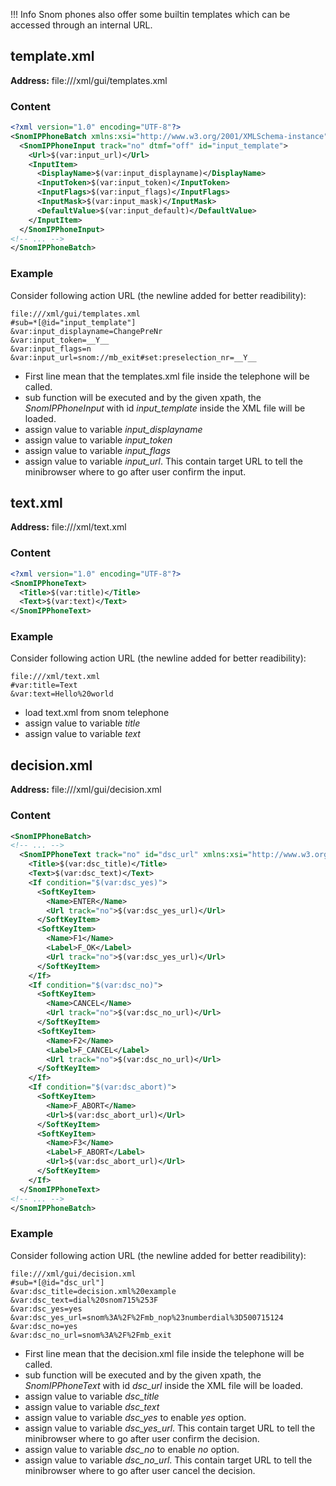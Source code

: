 !!! Info
    Snom phones also offer some builtin templates which can be accessed through an internal URL.

## template.xml

**Address:** file:///xml/gui/templates.xml

### Content

```xml
<?xml version="1.0" encoding="UTF-8"?>
<SnomIPPhoneBatch xmlns:xsi="http://www.w3.org/2001/XMLSchema-instance" xsi:noNamespaceSchemaLocation="../schemas/minibrowser.xsd">
  <SnomIPPhoneInput track="no" dtmf="off" id="input_template">
    <Url>$(var:input_url)</Url>
    <InputItem>
      <DisplayName>$(var:input_displayname)</DisplayName>
      <InputToken>$(var:input_token)</InputToken>
      <InputFlags>$(var:input_flags)</InputFlags>
      <InputMask>$(var:input_mask)</InputMask>
      <DefaultValue>$(var:input_default)</DefaultValue>
    </InputItem>
  </SnomIPPhoneInput>
<!-- ... -->
</SnomIPPhoneBatch>
```

### Example

Consider following action URL (the newline added for better readibility):

```
file:///xml/gui/templates.xml
#sub=*[@id="input_template"]
&var:input_displayname=ChangePreNr
&var:input_token=__Y__
&var:input_flags=n
&var:input_url=snom://mb_exit#set:preselection_nr=__Y__
```

* First line mean that the templates.xml file inside the telephone will be called.
* sub function will be executed and by the given xpath, the *SnomIPPhoneInput* with id *input_template* inside the XML file will be loaded.
* assign value to variable *input_displayname*
* assign value to variable *input_token*
* assign value to variable *input_flags*
* assign value to variable *input_url*. This contain target URL to tell the minibrowser where to go after user confirm the input.

## text.xml

**Address:** file:///xml/text.xml

### Content

```xml
<?xml version="1.0" encoding="UTF-8"?>
<SnomIPPhoneText>
  <Title>$(var:title)</Title>
  <Text>$(var:text)</Text>
</SnomIPPhoneText>
```

### Example

Consider following action URL (the newline added for better readibility):

```
file:///xml/text.xml
#var:title=Text
&var:text=Hello%20world
```

* load text.xml from snom telephone
* assign value to variable *title*
* assign value to variable *text*

## decision.xml

**Address:** file:///xml/gui/decision.xml

### Content

```xml
<SnomIPPhoneBatch>
<!-- ... -->
  <SnomIPPhoneText track="no" id="dsc_url" xmlns:xsi="http://www.w3.org/2001/XMLSchema-instance" xsi:noNamespaceSchemaLocation="../schemas/minibrowser.xsd">
    <Title>$(var:dsc_title)</Title>
    <Text>$(var:dsc_text)</Text>
    <If condition="$(var:dsc_yes)">
      <SoftKeyItem>
        <Name>ENTER</Name>
        <Url track="no">$(var:dsc_yes_url)</Url>
      </SoftKeyItem>
      <SoftKeyItem>
        <Name>F1</Name>
        <Label>F_OK</Label>
        <Url track="no">$(var:dsc_yes_url)</Url>
      </SoftKeyItem>
    </If>
    <If condition="$(var:dsc_no)">
      <SoftKeyItem>
        <Name>CANCEL</Name>
        <Url track="no">$(var:dsc_no_url)</Url>
      </SoftKeyItem>
      <SoftKeyItem>
        <Name>F2</Name>
        <Label>F_CANCEL</Label>
        <Url track="no">$(var:dsc_no_url)</Url>
      </SoftKeyItem>
    </If>
    <If condition="$(var:dsc_abort)">
      <SoftKeyItem>
        <Name>F_ABORT</Name>
        <Url>$(var:dsc_abort_url)</Url>
      </SoftKeyItem>
      <SoftKeyItem>
        <Name>F3</Name>
        <Label>F_ABORT</Label>
        <Url>$(var:dsc_abort_url)</Url>
      </SoftKeyItem>
    </If>
  </SnomIPPhoneText>
<!-- ... -->
</SnomIPPhoneBatch>
```

### Example

Consider following action URL (the newline added for better readibility):


```
file:///xml/gui/decision.xml
#sub=*[@id="dsc_url"]
&var:dsc_title=decision.xml%20example
&var:dsc_text=dial%20snom715%253F
&var:dsc_yes=yes
&var:dsc_yes_url=snom%3A%2F%2Fmb_nop%23numberdial%3D500715124
&var:dsc_no=yes
&var:dsc_no_url=snom%3A%2F%2Fmb_exit
```

* First line mean that the decision.xml file inside the telephone will be called.
* sub function will be executed and by the given xpath, the *SnomIPPhoneText* with id *dsc_url* inside the XML file will be loaded.
* assign value to variable *dsc_title*
* assign value to variable *dsc_text*
* assign value to variable *dsc_yes* to enable *yes* option.
* assign value to variable *dsc_yes_url*. This contain target URL to tell the minibrowser where to go after user confirm the decision.
* assign value to variable *dsc_no* to enable *no* option.
* assign value to variable *dsc_no_url*. This contain target URL to tell the minibrowser where to go after user cancel the decision.
